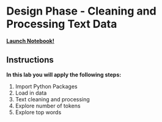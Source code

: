 # Design Phase - Cleaning and Processing Text Data

[__Launch Notebook!__](https://www.coursera.org/learn/ai-and-disaster-management/ungradedLab/iPnvn/design-phase-cleaning-and-processing-text-data/lab?path=%2Fnotebooks%2FC3_W3_Lab_2_Haiti_Earthquake_Design_1.ipynb)

## Instructions

__In this lab you will apply the following steps:__

1. Import Python Packages
2. Load in data
3. Text cleaning and processing
4. Explore number of tokens
5. Explore top words
